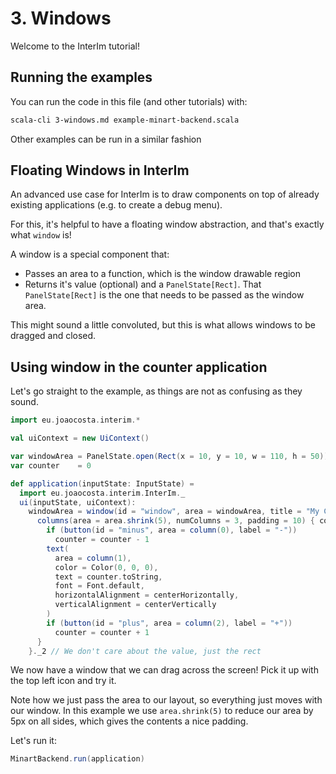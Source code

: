 # 3. Windows

Welcome to the InterIm tutorial!

## Running the examples

You can run the code in this file (and other tutorials) with:

```bash
scala-cli 3-windows.md example-minart-backend.scala
```

Other examples can be run in a similar fashion

## Floating Windows in InterIm

An advanced use case for InterIm is to draw components on top of already existing applications (e.g. to create a debug
menu).

For this, it's helpful to have a floating window abstraction, and that's exactly what `window` is!

A window is a special component that:
  - Passes an area to a function, which is the window drawable region
  - Returns it's value (optional) and a `PanelState[Rect]`. That `PanelState[Rect]` is the one that needs to be passed as the window area.

This might sound a little convoluted, but this is what allows windows to be dragged and closed.

## Using window in the counter application

Let's go straight to the example, as things are not as confusing as they sound.

```scala
import eu.joaocosta.interim.*

val uiContext = new UiContext()

var windowArea = PanelState.open(Rect(x = 10, y = 10, w = 110, h = 50))
var counter    = 0

def application(inputState: InputState) =
  import eu.joaocosta.interim.InterIm._
  ui(inputState, uiContext):
    windowArea = window(id = "window", area = windowArea, title = "My Counter", movable = true, closable = false) { area =>
      columns(area = area.shrink(5), numColumns = 3, padding = 10) { column =>
        if (button(id = "minus", area = column(0), label = "-"))
          counter = counter - 1
        text(
          area = column(1),
          color = Color(0, 0, 0),
          text = counter.toString,
          font = Font.default,
          horizontalAlignment = centerHorizontally,
          verticalAlignment = centerVertically
        )
        if (button(id = "plus", area = column(2), label = "+"))
          counter = counter + 1
      }
    }._2 // We don't care about the value, just the rect
```

We now have a window that we can drag across the screen! Pick it up with the top left icon and try it.

Note how we just pass the area to our layout, so everything just moves with our window.
In this example we use `area.shrink(5)` to reduce our area by 5px on all sides, which gives the contents a nice padding.

Let's run it:

```scala
MinartBackend.run(application)
```
